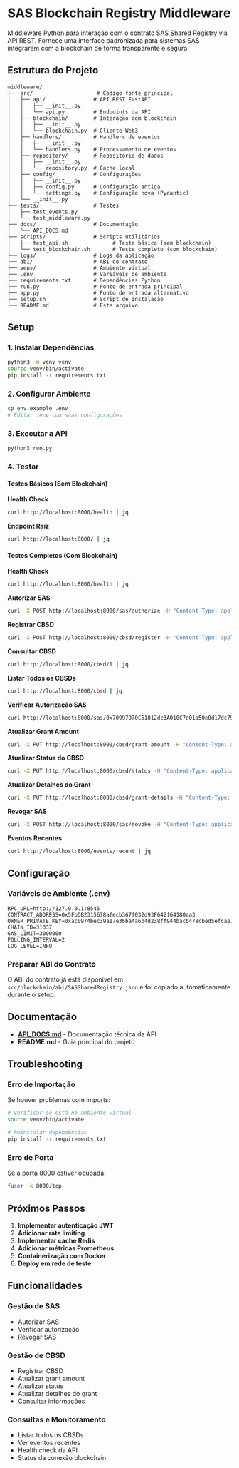 # SAS Blockchain Registry Middleware

Middleware Python para interação com o contrato SAS Shared Registry via API REST. Fornece uma interface padronizada para sistemas SAS integrarem com a blockchain de forma transparente e segura.

## Estrutura do Projeto

```
middleware/
├── src/                    # Código fonte principal
│   ├── api/               # API REST FastAPI
│   │   ├── __init__.py
│   │   └── api.py         # Endpoints da API
│   ├── blockchain/        # Interação com blockchain
│   │   ├── __init__.py
│   │   └── blockchain.py  # Cliente Web3
│   ├── handlers/          # Handlers de eventos
│   │   ├── __init__.py
│   │   └── handlers.py    # Processamento de eventos
│   ├── repository/        # Repositório de dados
│   │   ├── __init__.py
│   │   └── repository.py  # Cache local
│   ├── config/            # Configurações
│   │   ├── __init__.py
│   │   ├── config.py      # Configuração antiga
│   │   └── settings.py    # Configuração nova (Pydantic)
│   └── __init__.py
├── tests/                 # Testes
│   ├── test_events.py
│   └── test_middleware.py
├── docs/                  # Documentação
│   └── API_DOCS.md
├── scripts/               # Scripts utilitários
│   ├── test_api.sh              # Teste básico (sem blockchain)
│   └── test_blockchain.sh       # Teste completo (com blockchain)
├── logs/                  # Logs da aplicação
├── abi/                   # ABI do contrato
├── venv/                  # Ambiente virtual
├── .env                   # Variáveis de ambiente
├── requirements.txt       # Dependências Python
├── run.py                 # Ponto de entrada principal
├── app.py                 # Ponto de entrada alternativo
├── setup.sh               # Script de instalação
└── README.md              # Este arquivo
```

## Setup

### 1. Instalar Dependências
```bash
python3 -m venv venv
source venv/bin/activate
pip install -r requirements.txt
```

### 2. Configurar Ambiente
```bash
cp env.example .env
# Editar .env com suas configurações
```

### 3. Executar a API
```bash
python3 run.py
```

### 4. Testar

#### Testes Básicos (Sem Blockchain)

**Health Check**
```bash
curl http://localhost:8000/health | jq
```

**Endpoint Raiz**
```bash
curl http://localhost:8000/ | jq
```

#### Testes Completos (Com Blockchain)

**Health Check**
```bash
curl http://localhost:8000/health | jq
```

**Autorizar SAS**
```bash
curl -X POST http://localhost:8000/sas/authorize -H "Content-Type: application/json" -d '{"sas_address": "0x70997970C51812dc3A010C7d01b50e0d17dc79C8"}' | jq
```

**Registrar CBSD**
```bash
curl -X POST http://localhost:8000/cbsd/register -H "Content-Type: application/json" -d '{"cbsd_id": 1, "cbsd_address": "0x3C44CdDdB6a900fa2b585dd299e03d12FA4293BC", "grant_amount": 100000000000000000000, "frequency_hz": 3550000000, "bandwidth_hz": 10000000, "expiry_timestamp": 1750726000}' | jq
```

**Consultar CBSD**
```bash
curl http://localhost:8000/cbsd/1 | jq
```

**Listar Todos os CBSDs**
```bash
curl http://localhost:8000/cbsd | jq
```

**Verificar Autorização SAS**
```bash
curl http://localhost:8000/sas/0x70997970C51812dc3A010C7d01b50e0d17dc79C8/authorized | jq
```

**Atualizar Grant Amount**
```bash
curl -X PUT http://localhost:8000/cbsd/grant-amount -H "Content-Type: application/json" -d '{"cbsd_id": 1, "new_grant_amount": 150000000000000000000}' | jq
```

**Atualizar Status do CBSD**
```bash
curl -X PUT http://localhost:8000/cbsd/status -H "Content-Type: application/json" -d '{"cbsd_id": 1, "new_status": "active"}' | jq
```

**Atualizar Detalhes do Grant**
```bash
curl -X PUT http://localhost:8000/cbsd/grant-details -H "Content-Type: application/json" -d '{"cbsd_id": 1, "frequency_hz": 3650000000, "bandwidth_hz": 20000000, "expiry_timestamp": 1750728000}' | jq
```

**Revogar SAS**
```bash
curl -X POST http://localhost:8000/sas/revoke -H "Content-Type: application/json" -d '{"sas_address": "0x70997970C51812dc3A010C7d01b50e0d17dc79C8"}' | jq
```

**Eventos Recentes**
```bash
curl http://localhost:8000/events/recent | jq
```

## Configuração

### Variáveis de Ambiente (.env)
```env
RPC_URL=http://127.0.0.1:8545
CONTRACT_ADDRESS=0x5FbDB2315678afecb367f032d93F642f64180aa3
OWNER_PRIVATE_KEY=0xac0974bec39a17e36ba4a6b4d238ff944bacb478cbed5efcae784d7bf4f2ff80
CHAIN_ID=31337
GAS_LIMIT=3000000
POLLING_INTERVAL=2
LOG_LEVEL=INFO
```

### Preparar ABI do Contrato
O ABI do contrato já está disponível em `src/blockchain/abi/SASSharedRegistry.json` e foi copiado automaticamente durante o setup.

## Documentação

- **[API_DOCS.md](docs/API_DOCS.md)** - Documentação técnica da API
- **README.md** - Guia principal do projeto

## Troubleshooting

### Erro de Importação
Se houver problemas com imports:
```bash
# Verificar se está no ambiente virtual
source venv/bin/activate

# Reinstalar dependências
pip install -r requirements.txt
```

### Erro de Porta
Se a porta 8000 estiver ocupada:
```bash
fuser -k 8000/tcp
```

## Próximos Passos

1. **Implementar autenticação JWT**
2. **Adicionar rate limiting**
3. **Implementar cache Redis**
4. **Adicionar métricas Prometheus**
5. **Containerização com Docker**
6. **Deploy em rede de teste**

## Funcionalidades

### Gestão de SAS
- Autorizar SAS
- Verificar autorização
- Revogar SAS

### Gestão de CBSD
- Registrar CBSD
- Atualizar grant amount
- Atualizar status
- Atualizar detalhes do grant
- Consultar informações

### Consultas e Monitoramento
- Listar todos os CBSDs
- Ver eventos recentes
- Health check da API
- Status da conexão blockchain